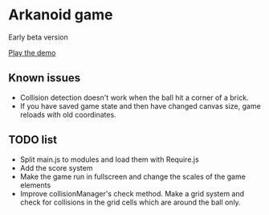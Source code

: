 Arkanoid game
===
Early beta version

[Play the demo](http://evgenysyrkashev.com/arkanoid)

Known issues
---
* Collision detection doesn't work when the ball hit a corner of a brick.
* If you have saved game state and then have changed canvas size, game reloads with old coordinates.

TODO list
---
* Split main.js to modules and load them with Require.js
* Add the score system
* Make the game run in fullscreen and change the scales of  the game elements
* Improve collisionManager's check method. Make a grid system and check for collisions in the grid cells which are around the ball only.
